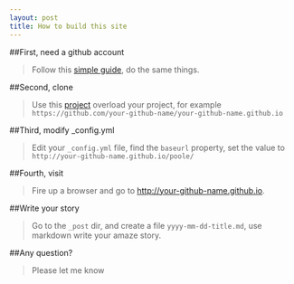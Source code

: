 ```yaml
---
layout: post
title: How to build this site
---
```

##First, need a github account
>Follow this [simple guide](https://pages.github.com/), do the same things.

##Second, clone
>Use this [project](https://github.com/changzhiwin/changzhiwin.github.io) overload your project,
for example `https://github.com/your-github-name/your-github-name.github.io`

##Third, modify _config.yml
>Edit your `_config.yml` file, find the `baseurl` property, set the value to 
`http://your-github-name.github.io/poole/`

##Fourth, visit
>Fire up a browser and go to http://your-github-name.github.io.

##Write your story
>Go to the `_post` dir, and create a file `yyyy-mm-dd-title.md`,
use markdown write your amaze story.

##Any question?
>Please let me know
